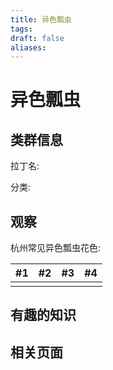 ```yaml
---
title: 异色瓢虫
tags: 
draft: false
aliases:
---
```

# 异色瓢虫

## 类群信息

拉丁名: 

分类:

## 观察

杭州常见异色瓢虫花色:

| #1 | #2 | #3 | #4 |
| ---- | ---- | ---- | ---- |
|  |  |  |  |


## 有趣的知识

## 相关页面

